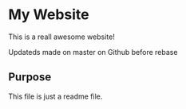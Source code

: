 # My Website

This is a reall awesome website! 

Updateds made on master on Github before rebase

## Purpose

This file is just a readme file. 
